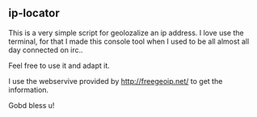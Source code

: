 ip-locator
--------------------

This is a very simple script for geolozalize an ip address. 
I love use the terminal, for that I made this console tool 
when I used to be all almost all day connected on irc.. 

Feel free to use it and adapt it.

I use the webservive provided by <http://freegeoip.net/> to 
get the information.

Gobd bless u!

